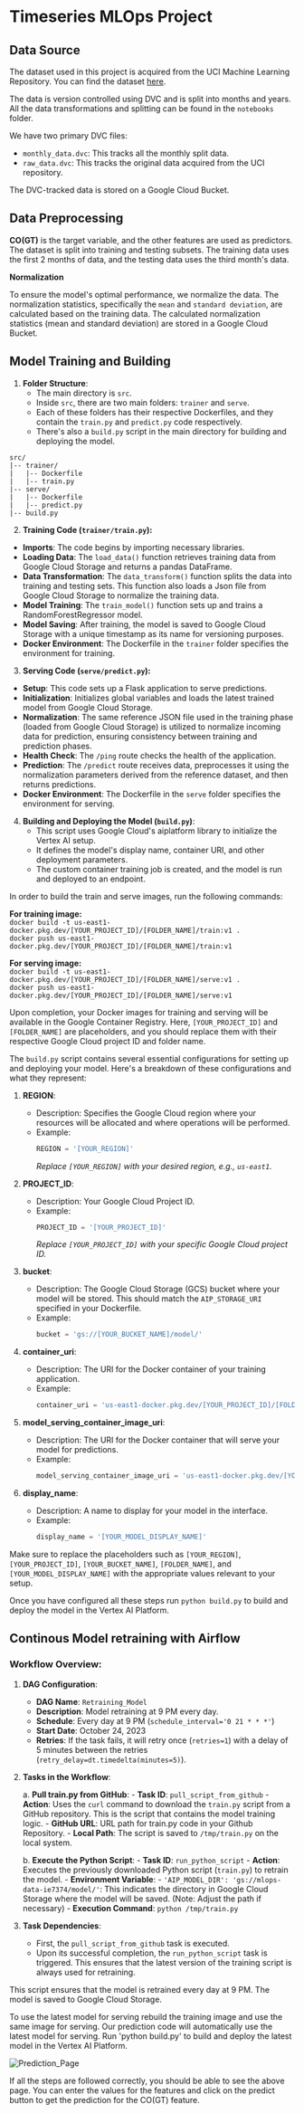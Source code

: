 # Timeseries MLOps Project


## Data Source

The dataset used in this project is acquired from the UCI Machine Learning Repository. You can find the dataset [here](https://archive.ics.uci.edu/dataset/360/air+quality).

The data is version controlled using DVC and is split into months and years. All the data transformations and splitting can be found in the `notebooks` folder.

We have two primary DVC files:

- `monthly_data.dvc`: This tracks all the monthly split data.
- `raw_data.dvc`: This tracks the original data acquired from the UCI repository.

The DVC-tracked data is stored on a Google Cloud Bucket.

## Data Preprocessing

**CO(GT)** is the target variable, and the other features are used as predictors. The dataset is split into training and testing subsets. The training data uses the first 2 months of data, and the testing data uses the third month's data.

**Normalization** <br>

To ensure the model's optimal performance, we normalize the data. The normalization statistics, specifically the `mean` and `standard deviation`, are calculated based on the training data. The calculated normalization statistics (mean and standard deviation) are stored in a Google Cloud Bucket.


## Model Training and Building
1. **Folder Structure**:
    - The main directory is `src`.
    - Inside `src`, there are two main folders: `trainer` and `serve`.
    - Each of these folders has their respective Dockerfiles, and they contain the `train.py` and `predict.py` code respectively.
    - There's also a `build.py` script in the main directory for building and deploying the model.
```
src/
|-- trainer/
|   |-- Dockerfile
|   |-- train.py
|-- serve/
|   |-- Dockerfile
|   |-- predict.py
|-- build.py
```

2. **Training Code (`trainer/train.py`):**

- **Imports**: The code begins by importing necessary libraries.
- **Loading Data**: The `load_data()` function retrieves training data from Google Cloud Storage and returns a pandas DataFrame.
- **Data Transformation**: The `data_transform()` function splits the data into training and testing sets. This function also loads a Json file from Google Cloud Storage to normalize the training data.
- **Model Training**: The `train_model()` function sets up and trains a RandomForestRegressor model.
- **Model Saving**: After training, the model is saved to Google Cloud Storage with a unique timestamp as its name for versioning purposes.
- **Docker Environment**: The Dockerfile in the `trainer` folder specifies the environment for training.

3. **Serving Code (`serve/predict.py`):**

- **Setup**: This code sets up a Flask application to serve predictions.
- **Initialization**: Initializes global variables and loads the latest trained model from Google Cloud Storage.
- **Normalization**: The same reference JSON file used in the training phase (loaded from Google Cloud Storage) is utilized to normalize incoming data for prediction, ensuring consistency between training and prediction phases.
- **Health Check**: The `/ping` route checks the health of the application.
- **Prediction**: The `/predict` route receives data, preprocesses it using the normalization parameters derived from the reference dataset, and then returns predictions.
- **Docker Environment**: The Dockerfile in the `serve` folder specifies the environment for serving.


4. **Building and Deploying the Model (`build.py`)**:
    - This script uses Google Cloud's aiplatform library to initialize the Vertex AI setup.
    - It defines the model's display name, container URI, and other deployment parameters.
    - The custom container training job is created, and the model is run and deployed to an endpoint.

In order to build the train and serve images, run the following commands:

**For training image:**<br>
`docker build -t us-east1-docker.pkg.dev/[YOUR_PROJECT_ID]/[FOLDER_NAME]/train:v1 .` <br>
`docker push us-east1-docker.pkg.dev/[YOUR_PROJECT_ID]/[FOLDER_NAME]/train:v1` <br>

**For serving image:**<br>
`docker build -t us-east1-docker.pkg.dev/[YOUR_PROJECT_ID]/[FOLDER_NAME]/serve:v1 .` <br>
`docker push us-east1-docker.pkg.dev/[YOUR_PROJECT_ID]/[FOLDER_NAME]/serve:v1`  <br>

Upon completion, your Docker images for training and serving will be available in the Google Container Registry.
Here, `[YOUR_PROJECT_ID]` and `[FOLDER_NAME]` are placeholders, and you should replace them with their respective Google Cloud project ID and folder name.

The `build.py` script contains several essential configurations for setting up and deploying your model. Here's a breakdown of these configurations and what they represent:


1. **REGION**:
   - Description: Specifies the Google Cloud region where your resources will be allocated and where operations will be performed.
   - Example:
     ```python
     REGION = '[YOUR_REGION]'
     ```
     *Replace `[YOUR_REGION]` with your desired region, e.g., `us-east1`.*

2. **PROJECT_ID**:
   - Description: Your Google Cloud Project ID.
   - Example:
     ```python
     PROJECT_ID = '[YOUR_PROJECT_ID]'
     ```
     *Replace `[YOUR_PROJECT_ID]` with your specific Google Cloud project ID.*

3. **bucket**:
   - Description: The Google Cloud Storage (GCS) bucket where your model will be stored. This should match the `AIP_STORAGE_URI` specified in your Dockerfile.
   - Example:
     ```python
     bucket = 'gs://[YOUR_BUCKET_NAME]/model/'
     ```

4. **container_uri**:
   - Description: The URI for the Docker container of your training application.
   - Example:
     ```python
     container_uri = 'us-east1-docker.pkg.dev/[YOUR_PROJECT_ID]/[FOLDER_NAME]/train:v1'
     ```

5. **model_serving_container_image_uri**:
   - Description: The URI for the Docker container that will serve your model for predictions.
   - Example:
     ```python
     model_serving_container_image_uri = 'us-east1-docker.pkg.dev/[YOUR_PROJECT_ID]/[FOLDER_NAME]/serve:v1'
     ```

6. **display_name**:
   - Description: A name to display for your model in the interface.
   - Example:
     ```python
     display_name = '[YOUR_MODEL_DISPLAY_NAME]'
     ```

Make sure to replace the placeholders such as `[YOUR_REGION]`, `[YOUR_PROJECT_ID]`, `[YOUR_BUCKET_NAME]`, `[FOLDER_NAME]`, and `[YOUR_MODEL_DISPLAY_NAME]` with the appropriate values relevant to your setup.

Once you have configured all these steps run `python build.py` to build and deploy the model in the Vertex AI Platform.

## Continous Model retraining with Airflow
### Workflow Overview:

1. **DAG Configuration**: 
    - **DAG Name**: `Retraining_Model`
    - **Description**: Model retraining at 9 PM every day.
    - **Schedule**: Every day at 9 PM (`schedule_interval='0 21 * * *'`)
    - **Start Date**: October 24, 2023
    - **Retries**: If the task fails, it will retry once (`retries=1`) with a delay of 5 minutes between the retries (`retry_delay=dt.timedelta(minutes=5)`).

2. **Tasks in the Workflow**:

    a. **Pull train.py from GitHub**:
        - **Task ID**: `pull_script_from_github`
        - **Action**: Uses the `curl` command to download the `train.py` script from a GitHub repository. This is the script that contains the model training logic.
        - **GitHub URL**: URL path for train.py code in your Github Repository.
        - **Local Path**: The script is saved to `/tmp/train.py` on the local system.

    b. **Execute the Python Script**:
        - **Task ID**: `run_python_script`
        - **Action**: Executes the previously downloaded Python script (`train.py`) to retrain the model.
        - **Environment Variable**:
            - `'AIP_MODEL_DIR': 'gs://mlops-data-ie7374/model/'`: This indicates the directory in Google Cloud Storage where the model will be saved. (Note: Adjust the path if necessary)
        - **Execution Command**: `python /tmp/train.py`

3. **Task Dependencies**:
    - First, the `pull_script_from_github` task is executed.
    - Upon its successful completion, the `run_python_script` task is triggered. This ensures that the latest version of the training script is always used for retraining.

This script ensures that the model is retrained every day at 9 PM. The model is saved to Google Cloud Storage. 

To use the latest model for serving rebuild the training image and use the same image for serving. Our prediction code will automatically use the latest model for serving.
Run 'python build.py' to build and deploy the latest model in the Vertex AI Platform.

![Prediction_Page](image.png)

If all the steps are followed correctly, you should be able to see the above page. You can enter the values for the features and click on the predict button to get the prediction for the CO(GT) feature.



